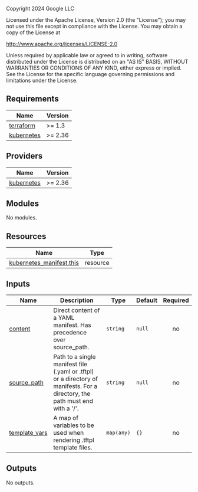 <!-- BEGINNING OF PRE-COMMIT-TERRAFORM DOCS HOOK -->
Copyright 2024 Google LLC

Licensed under the Apache License, Version 2.0 (the "License");
you may not use this file except in compliance with the License.
You may obtain a copy of the License at

http://www.apache.org/licenses/LICENSE-2.0

Unless required by applicable law or agreed to in writing, software
distributed under the License is distributed on an "AS IS" BASIS,
WITHOUT WARRANTIES OR CONDITIONS OF ANY KIND, either express or implied.
See the License for the specific language governing permissions and
limitations under the License.

## Requirements

| Name | Version |
|------|---------|
| <a name="requirement_terraform"></a> [terraform](#requirement\_terraform) | >= 1.3 |
| <a name="requirement_kubernetes"></a> [kubernetes](#requirement\_kubernetes) | >= 2.36 |

## Providers

| Name | Version |
|------|---------|
| <a name="provider_kubernetes"></a> [kubernetes](#provider\_kubernetes) | >= 2.36 |

## Modules

No modules.

## Resources

| Name | Type |
|------|------|
| [kubernetes_manifest.this](https://registry.terraform.io/providers/hashicorp/kubernetes/latest/docs/resources/manifest) | resource |

## Inputs

| Name | Description | Type | Default | Required |
|------|-------------|------|---------|:--------:|
| <a name="input_content"></a> [content](#input\_content) | Direct content of a YAML manifest. Has precedence over source\_path. | `string` | `null` | no |
| <a name="input_source_path"></a> [source\_path](#input\_source\_path) | Path to a single manifest file (.yaml or .tftpl) or a directory of manifests. For a directory, the path must end with a '/'. | `string` | `null` | no |
| <a name="input_template_vars"></a> [template\_vars](#input\_template\_vars) | A map of variables to be used when rendering .tftpl template files. | `map(any)` | `{}` | no |

## Outputs

No outputs.
<!-- END OF PRE-COMMIT-TERRAFORM DOCS HOOK -->
